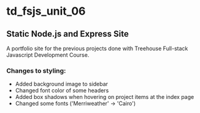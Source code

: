# td_fsjs_unit_06
## Static Node.js and Express Site

A portfolio site for the previous projects done with Treehouse Full-stack Javascript Development Course.

### Changes to styling:
 - Added background image to sidebar
 - Changed font color of some headers
 - Added box shadows when hovering on project items at the index page
 - Changed some fonts ('Merriweather' → 'Cairo')
